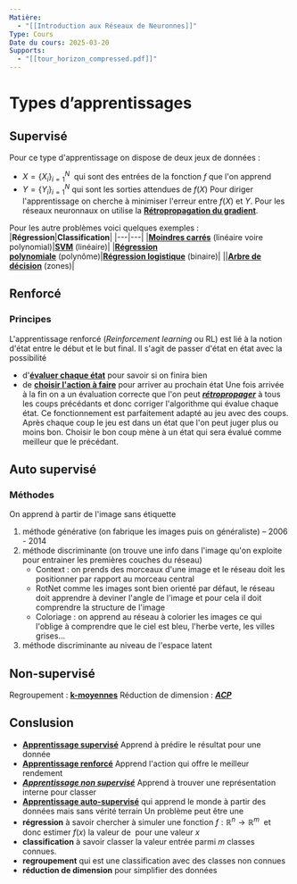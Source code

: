 ```yaml
---
Matière:
  - "[[Introduction aux Réseaux de Neuronnes]]"
Type: Cours
Date du cours: 2025-03-20
Supports:
  - "[[tour_horizon_compressed.pdf]]"
---
```

# Types d’apprentissages
  
## Supervisé
  
Pour ce type d'apprentissage on dispose de deux jeux de données :
- $X = \{X_i\}^N_{i=1}$  qui sont des entrées de la fonction $f$ que l'on apprend
- $Y = \{Y_i\}^N_{i=1}$ qui sont les sorties attendues de $f(X)$
Pour diriger l'apprentissage on cherche à minimiser l'erreur entre $f(X)$ et $Y$.
Pour les réseaux neuronnaux on utilise la **[Rétropropagation du gradient](https://www.ricou.eu.org/iren/notes_rn.html#R%C3%A9tropropagation%20du%20gradient)**.
  
Pour les autre problèmes voici quelques exemples :
|**Régression**|**Classification**|
|---|---|
|**[Moindres carrés](https://www.ricou.eu.org/iren/notes_rn.html#Approximation%20aux%20moindres%20carr%C3%A9s)** (linéaire voire polynomial)|**[SVM](https://www.ricou.eu.org/iren/notes_rn.html#SVM)** (linéaire)|
|**[Régression polynomiale](https://www.ricou.eu.org/iren/notes_rn.html#R%C3%A9gression%20polynomiale)** (polynôme)|**[Régression logistique](https://www.ricou.eu.org/iren/notes_rn.html#R%C3%A9gression%20logistique)** (binaire)|
||**[Arbre de décision](https://www.ricou.eu.org/iren/notes_rn.html#Arbre%20de%20d%C3%A9cision%20%28classification%29)** (zones)|
  
## Renforcé
  
### Principes
L'apprentissage renforcé (_Reinforcement learning_ ou RL) est lié à la notion d'état entre le début et le but final. Il s'agit de passer d'état en état avec la possibilité
- d'**[évaluer chaque état](https://www.ricou.eu.org/iren/notes_rn.html#RL%20--%20Evaluation%20d%27un%20%C3%A9tat)** pour savoir si on finira bien
- de **[choisir l'action à faire](https://www.ricou.eu.org/iren/notes_rn.html#RL%20--%20Choix%20de%20l%27action)** pour arriver au prochain état
Une fois arrivée à la fin on a un évaluation correcte que l'on peut _**[rétropropager](https://www.ricou.eu.org/iren/notes_rn.html#RL%20--%20R%C3%A9tropropagation)**_ à tous les coups précédants et donc corriger l'algorithme qui évalue chaque état.
Ce fonctionnement est parfaitement adapté au jeu avec des coups. Après chaque coup le jeu est dans un état que l'on peut juger plus ou moins bon. Choisir le bon coup mène à un état qui sera évalué comme meilleur que le précédant.
  
## Auto supervisé
  
### Méthodes
On apprend à partir de l'image sans étiquette
1. méthode générative (on fabrique les images puis on généraliste) – 2006 - 2014
2. méthode discriminante (on trouve une info dans l'image qu'on exploite pour entrainer les premières couches du réseau)
    - Context : on prends des morceaux d'une image et le réseau doit les positionner par rapport au morceau central
    - RotNet comme les images sont bien orienté par défaut, le réseau doit apprendre à deviner l'angle de l'image et pour cela il doit comprendre la structure de l'image
    - Coloriage : on apprend au réseau à colorier les images ce qui l'oblige à comprendre que le ciel est bleu, l'herbe verte, les villes grises...
3. méthode discriminante au niveau de l'espace latent
  
## Non-supervisé
  
Regroupement : **[k-moyennes](https://www.ricou.eu.org/iren/notes_rn.html#k-moyennes)**
Réduction de dimension : _**[ACP](https://www.ricou.eu.org/iren/notes_rn.html#ACP)**_
  
  
## Conslusion
  
- **[Apprentissage supervisé](https://www.ricou.eu.org/iren/notes_rn.html#Apprentissage%20supervis%C3%A9)** Apprend à prédire le résultat pour une donnée
- **[Apprentissage renforcé](https://www.ricou.eu.org/iren/notes_rn.html#Apprentissage%20renforc%C3%A9)** Apprend l'action qui offre le meilleur rendement
- _**[Apprentissage non supervisé](https://www.ricou.eu.org/iren/notes_rn.html#Apprentissage%20non%20supervis%C3%A9)**_ Apprend à trouver une représentation interne pour classer
- **[Apprentissage auto-supervisé](https://www.ricou.eu.org/iren/notes_rn.html#Apprentissage%20auto-supervis%C3%A9)** qui apprend le monde à partir des données mais sans vérité terrain
Un problème peut être une
- **régression** à savoir chercher à simuler une fonction $f:ℝ^n→ℝ^m$  et donc estimer $f(x)$ la valeur de  pour une valeur $x$
- **classification** à savoir classer la valeur entrée parmi $m$ classes connues.
- **regroupement** qui est une classification avec des classes non connues
- **réduction de dimension** pour simplifier des données